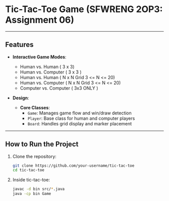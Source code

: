 # Tic-Tac-Toe Game (SFWRENG 2OP3: Assignment 06)

---

## Features

- **Interactive Game Modes**:
  - Human vs. Human ( 3 x 3)
  - Human vs. Computer ( 3 x 3 )
  - Human vs. Human ( N x N Grid 3 <= N <= 20)
  - Human vs. Computer ( N x N Grid 3 <= N <= 20)
  - Computer vs. Computer ( 3x3 ONLY )

- **Design**:
  - **Core Classes**:
    - `Game`: Manages game flow and win/draw detection
    - `Player`: Base class for human and computer players
    - `Board`: Handles grid display and marker placement

---

## How to Run the Project
1. Clone the repository:
   ```bash
   git clone https://github.com/your-username/tic-tac-toe
   cd tic-tac-toe
2. Inside tic-tac-toe: 
   ```bash 
   javac -d bin src/*.java
   java -cp bin Game

  